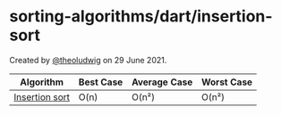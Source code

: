 # sorting-algorithms/dart/insertion-sort

Created by [@theoludwig](https://github.com/theoludwig) on 29 June 2021.

| Algorithm                                                   | Best Case   | Average Case | Worst Case  |
| ----------------------------------------------------------- | ----------- | ------------ | ----------- |
| [Insertion sort](https://wikipedia.org/wiki/Insertion_sort) | O(n)        | O(n²)        | O(n²)       |
